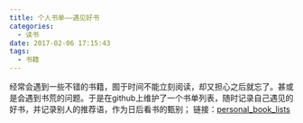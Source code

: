 ```yaml
---
title: 个人书单——遇见好书
categories:
  - 读书
date: 2017-02-06 17:15:43
tags:
  - 书籍
---
```


经常会遇到一些不错的书籍，囿于时间不能立刻阅读，却又担心之后就忘了。甚或是会遇到书荒的问题。于是在github上维护了一个书单列表，随时记录自己遇见的好书，并记录别人的推荐语，作为日后看书的甄别； 链接：[personal\_book\_lists](https://github.com/wmk26/personal_book_lists)

<!-- more -->

